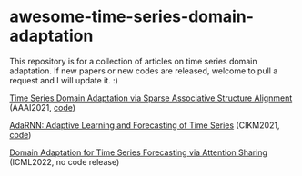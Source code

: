 # awesome-time-series-domain-adaptation
This repository is for a collection of articles on time series domain adaptation. If new papers or new codes are released, welcome to pull a request and I will update it. :)

[Time Series Domain Adaptation via Sparse Associative Structure Alignment](https://arxiv.org/abs/2012.11797) (AAAI2021, [code](https://github.com/DMIRLAB-Group/SASA))

[AdaRNN: Adaptive Learning and Forecasting of Time Series](https://arxiv.org/abs/2108.04443) (CIKM2021, [code](https://github.com/jindongwang/transferlearning/tree/master/code/deep/adarnn))

[Domain Adaptation for Time Series Forecasting via Attention Sharing](https://arxiv.org/abs/2102.06828) (ICML2022, no code release)


